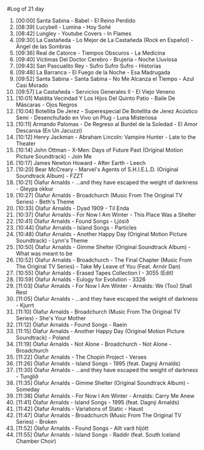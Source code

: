 #Log of 21 day

1. [00:00] Santa Sabina - Babel - El Reino Perdido
1. [08:39] Lucybell - Lumina - Hoy Soñé
1. [08:42] Lungley - Youtube Covers - In Flames
1. [09:30] La Castañeda - Lo Mejor de La Castañeda (Rock en Español) - Ángel de las Sombras
1. [09:36] Real de Catorce - Tiempos Obscuros - La Medicina
1. [09:40] Víctimas Del Doctor Cerebro - Brujería - Noche Lluviosa
1. [09:43] San Pascualito Rey - Sufro Sufro Sufro - Historias
1. [09:48] La Barranca - El Fuego de la Noche - Esa Madrugada
1. [09:52] Santa Sabina - Santa Sabina - No Me Alcanza el Tiempo - Azul Casi Morado
1. [09:57] La Castañeda - Servicios Generales II - El Viejo Veneno
1. [10:01] Maldita Vecindad Y Los Hijos Del Quinto Patio - Baile De Máscaras - Ojos Negros
1. [10:04] Botellita De Jerez - Superespecial De Botellita de Jerez Acústico Semi - Desenchufado en Vivo un Plug - Luna Misteriosa
1. [10:11] Armando Palomas - De Regreso al Burdel de la Soledad - El Amor Descansa (En Un Jacuzzi)
1. [10:12] Henry Jackman - Abraham Lincoln: Vampire Hunter - Late to the Theater
1. [10:14] John Ottman - X-Men: Days of Future Past (Original Motion Picture Soundtrack) - Join Me
1. [10:17] James Newton Howard - After Earth - Leech
1. [10:20] Bear McCreary - Marvel's Agents of S.H.I.E.L.D. (Original Soundtrack Album) - FZZT
1. [10:21] Ólafur Arnalds - ...and they have escaped the weight of darkness - Gleypa okkur
1. [10:27] Ólafur Arnalds - Broadchurch (Music From The Original TV Series) - Beth's Theme
1. [10:33] Ólafur Arnalds - Dyad 1909 - Til Enda
1. [10:37] Ólafur Arnalds - For Now I Am Winter - This Place Was a Shelter
1. [10:41] Ólafur Arnalds - Found Songs - Ljósið
1. [10:44] Ólafur Arnalds - Island Songs - Particles
1. [10:48] Ólafur Arnalds - Another Happy Day (Original Motion Picture Soundtrack) - Lynn's Theme
1. [10:50] Ólafur Arnalds - Gimme Shelter (Original Soundtrack Album) - What was meant to be
1. [10:52] Ólafur Arnalds - Broadchurch - The Final Chapter (Music From The Original TV Series) - Take My Leave of You (Feat. Arnór Dan)
1. [10:55] Ólafur Arnalds - Erased Tapes Collection I - 3055 (Edit)
1. [10:59] Ólafur Arnalds - Eulogy for Evolution - 3326
1. [11:03] Ólafur Arnalds - For Now I Am Winter - Arnalds: We (Too) Shall Rest
1. [11:05] Ólafur Arnalds - ...and they have escaped the weight of darkness - Kjurrt
1. [11:10] Ólafur Arnalds - Broadchurch (Music From The Original TV Series) - She's Your Mother
1. [11:12] Ólafur Arnalds - Found Songs - Raein
1. [11:15] Ólafur Arnalds - Another Happy Day (Original Motion Picture Soundtrack) - Poland
1. [11:19] Ólafur Arnalds - Not Alone - Broadchurch - Not Alone - Broadchurch
1. [11:22] Ólafur Arnalds - The Chopin Project - Verses
1. [11:26] Ólafur Arnalds - Island Songs - 1995 (feat. Dagný Arnalds)
1. [11:30] Ólafur Arnalds - ...and they have escaped the weight of darkness - Tunglið
1. [11:35] Ólafur Arnalds - Gimme Shelter (Original Soundtrack Album) - Someday
1. [11:38] Ólafur Arnalds - For Now I Am Winter - Arnalds: Carry Me Anew
1. [11:41] Ólafur Arnalds - Island Songs - 1995 (feat. Dagný Arnalds)
1. [11:42] Ólafur Arnalds - Variations of Static - Haust
1. [11:47] Ólafur Arnalds - Broadchurch (Music From The Original TV Series) - Broken
1. [11:52] Ólafur Arnalds - Found Songs - Allt varð hljótt
1. [11:55] Ólafur Arnalds - Island Songs - Raddir (feat. South Iceland Chamber Choir)
